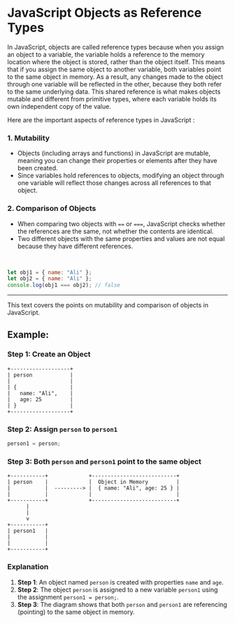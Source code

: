 # JavaScript Objects as Reference Types

In JavaScript, objects are called reference types because when you assign an object to a variable, the variable holds a reference to the memory location where the object is stored, rather than the object itself. This means that if you assign the same object to another variable, both variables point to the same object in memory. As a result, any changes made to the object through one variable will be reflected in the other, because they both refer to the same underlying data. This shared reference is what makes objects mutable and different from primitive types, where each variable holds its own independent copy of the value.



 Here are the important aspects of reference types in JavaScript :
  

### 1. **Mutability**

- Objects (including arrays and functions) in JavaScript are mutable, meaning you can change their properties or elements after they have been created.
- Since variables hold references to objects, modifying an object through one variable will reflect those changes across all references to that object.

### 2. **Comparison of Objects**

- When comparing two objects with `==` or `===`, JavaScript checks whether the references are the same, not whether the contents are identical.
- Two different objects with the same properties and values are not equal because they have different references.
  
<br>

```javascript
let obj1 = { name: "Ali" };
let obj2 = { name: "Ali" };
console.log(obj1 === obj2); // false
```

---

This text covers the points on mutability and comparison of objects in JavaScript.


## Example:

### Step 1: Create an Object

```plaintext
+-------------------+
| person            | 
|                   | 
| {                 |
|   name: "Ali",    |
|   age: 25         |
| }                 |
+-------------------+
```

### Step 2: Assign `person` to `person1`

```javascript
person1 = person;
```

### Step 3: Both `person` and `person1` point to the same object

```plaintext
+-----------+             +---------------------------+
| person    |             |  Object in Memory         |
|           |  ---------> |  { name: "Ali", age: 25 } |
|           |             |                           |
+-----------+             +---------------------------+
      |
      |
      v
+-----------+
| person1   |
|           |
|           |
+-----------+
```

### Explanation

1. **Step 1**: An object named `person` is created with properties `name` and `age`.
2. **Step 2**: The object `person` is assigned to a new variable `person1` using the assignment `person1 = person;`.
3. **Step 3**: The diagram shows that both `person` and `person1` are referencing (pointing) to the same object in memory.







